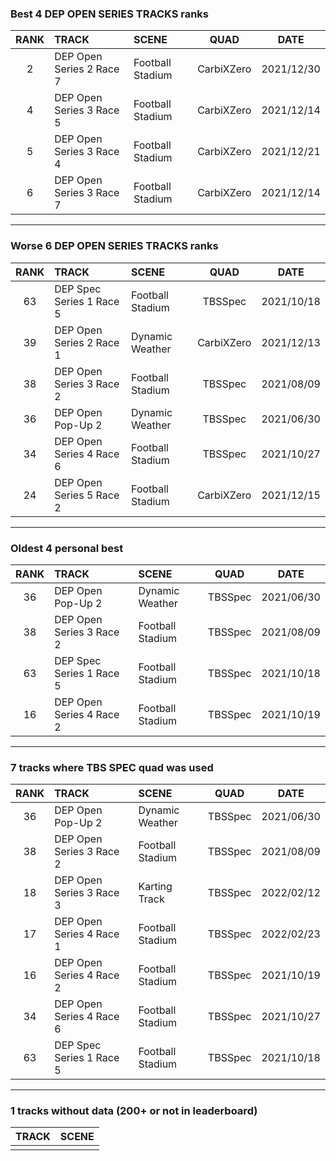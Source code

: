 ### Best 4 DEP OPEN SERIES TRACKS ranks
|RANK|TRACK|SCENE|QUAD|DATE|
|:---:|:---|:---|:---:|:---:|
|2|DEP Open Series 2 Race 7|Football Stadium|CarbiXZero|2021/12/30|
|4|DEP Open Series 3 Race 5|Football Stadium|CarbiXZero|2021/12/14|
|5|DEP Open Series 3 Race 4|Football Stadium|CarbiXZero|2021/12/21|
|6|DEP Open Series 3 Race 7|Football Stadium|CarbiXZero|2021/12/14|
---
### Worse 6 DEP OPEN SERIES TRACKS ranks
|RANK|TRACK|SCENE|QUAD|DATE|
|:---:|:---|:---|:---:|:---:|
|63|DEP Spec Series 1 Race 5|Football Stadium|TBSSpec|2021/10/18|
|39|DEP Open Series 2 Race 1|Dynamic Weather|CarbiXZero|2021/12/13|
|38|DEP Open Series 3 Race 2|Football Stadium|TBSSpec|2021/08/09|
|36|DEP Open Pop-Up 2|Dynamic Weather|TBSSpec|2021/06/30|
|34|DEP Open Series 4 Race 6|Football Stadium|TBSSpec|2021/10/27|
|24|DEP Open Series 5 Race 2|Football Stadium|CarbiXZero|2021/12/15|
---
### Oldest 4 personal best
|RANK|TRACK|SCENE|QUAD|DATE|
|:---:|:---|:---|:---:|:---:|
|36|DEP Open Pop-Up 2|Dynamic Weather|TBSSpec|2021/06/30|
|38|DEP Open Series 3 Race 2|Football Stadium|TBSSpec|2021/08/09|
|63|DEP Spec Series 1 Race 5|Football Stadium|TBSSpec|2021/10/18|
|16|DEP Open Series 4 Race 2|Football Stadium|TBSSpec|2021/10/19|
---
### 7 tracks where TBS SPEC quad was used
|RANK|TRACK|SCENE|QUAD|DATE|
|:---:|:---|:---|:---:|:---:|
|36|DEP Open Pop-Up 2|Dynamic Weather|TBSSpec|2021/06/30|
|38|DEP Open Series 3 Race 2|Football Stadium|TBSSpec|2021/08/09|
|18|DEP Open Series 3 Race 3|Karting Track|TBSSpec|2022/02/12|
|17|DEP Open Series 4 Race 1|Football Stadium|TBSSpec|2022/02/23|
|16|DEP Open Series 4 Race 2|Football Stadium|TBSSpec|2021/10/19|
|34|DEP Open Series 4 Race 6|Football Stadium|TBSSpec|2021/10/27|
|63|DEP Spec Series 1 Race 5|Football Stadium|TBSSpec|2021/10/18|
---
### 1 tracks without data (200+ or not in leaderboard)
|TRACK|SCENE|
|:---|:---|
|||
